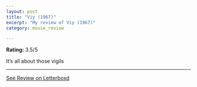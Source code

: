 ```yaml
---
layout: post
title: "Viy (1967)"
excerpt: "My review of Viy (1967)"
category: movie_review

---
```


**Rating:** 3.5/5

It’s all about those vigils

<hr>

[See Review on Letterboxd](https://boxd.it/2YwFmn)
